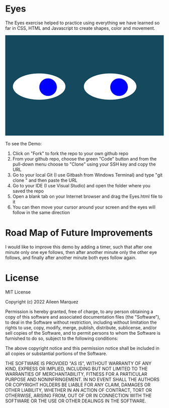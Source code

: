 # Eyes

The Eyes exercise helped to practice using everything we have learned so far in CSS, HTML and Javascript to create shapes, color and movement. 

![Eyes](EyesPic.png)

To see the Demo:

1) Click on "Fork" to fork the repo to your own github repo 
2) From your github repo, choose the green "Code" button and from the pull-down menu choose to "Clone" using your SSH key and copy the URL
3) Go to your local Git (I use Gitbash from Windows Terminal) and type "git clone " and then paste the URL
4) Go to your IDE (I use Visual Studio) and open the folder where you saved the repo
5) Open a blank tab on your Internet browser and drag the Eyes.html file to it
6) You can then move your cursor around your screen and the eyes will follow in the same direction


# Road Map of Future Improvements
I would like to improve this demo by adding a timer, such that after one minute only one eye follows, then after another minute only the other eye follows, and finally after another minute both eyes follow again.

# License
MIT License

Copyright (c) 2022 Aileen Marquez

Permission is hereby granted, free of charge, to any person obtaining a copy
of this software and associated documentation files (the "Software"), to deal
in the Software without restriction, including without limitation the rights
to use, copy, modify, merge, publish, distribute, sublicense, and/or sell
copies of the Software, and to permit persons to whom the Software is
furnished to do so, subject to the following conditions:

The above copyright notice and this permission notice shall be included in all
copies or substantial portions of the Software.

THE SOFTWARE IS PROVIDED "AS IS", WITHOUT WARRANTY OF ANY KIND, EXPRESS OR
IMPLIED, INCLUDING BUT NOT LIMITED TO THE WARRANTIES OF MERCHANTABILITY,
FITNESS FOR A PARTICULAR PURPOSE AND NONINFRINGEMENT. IN NO EVENT SHALL THE
AUTHORS OR COPYRIGHT HOLDERS BE LIABLE FOR ANY CLAIM, DAMAGES OR OTHER
LIABILITY, WHETHER IN AN ACTION OF CONTRACT, TORT OR OTHERWISE, ARISING FROM,
OUT OF OR IN CONNECTION WITH THE SOFTWARE OR THE USE OR OTHER DEALINGS IN THE
SOFTWARE.
